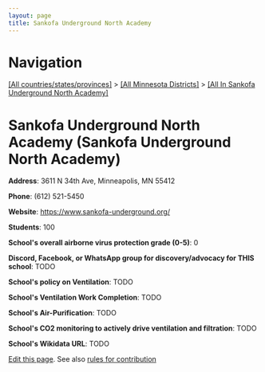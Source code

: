 ```yaml
---
layout: page
title: Sankofa Underground North Academy
---
```

# Navigation

[[All countries/states/provinces]](../../..) > [[All Minnesota Districts]](../..) > [[All In Sankofa Underground North Academy]](..)

# Sankofa Underground North Academy (Sankofa Underground North Academy)

**Address**: 3611 N 34th Ave, Minneapolis, MN 55412

**Phone**: (612) 521-5450

**Website**: <https://www.sankofa-underground.org/>

**Students**: 100

**School's overall airborne virus protection grade (0-5)**: 0

**Discord, Facebook, or WhatsApp group for discovery/advocacy for THIS school**: TODO

**School's policy on Ventilation**: TODO

**School's Ventilation Work Completion**: TODO

**School's Air-Purification**: TODO

**School's CO2 monitoring to actively drive ventilation and filtration**: TODO

**School's Wikidata URL**: TODO


[Edit this page](https://github.com/ventilate-schools/MN/edit/main/./Sankofa_Underground_North_Academy/Sankofa_Underground_North_Academy.md). See also [rules for contribution](../../../contribution-rules/)